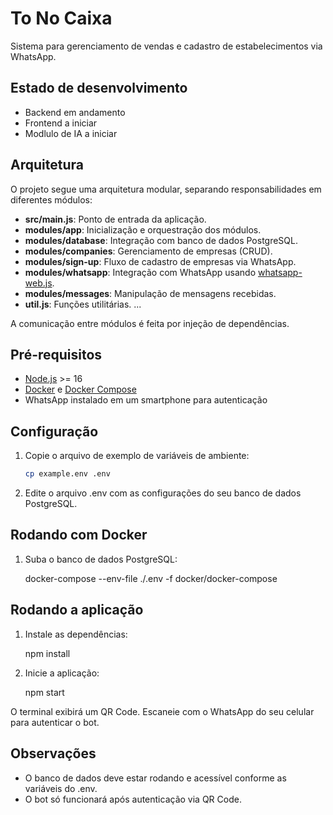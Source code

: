 # To No Caixa

Sistema para gerenciamento de vendas e cadastro de estabelecimentos via WhatsApp.

## Estado de desenvolvimento

- Backend em andamento
- Frontend a iniciar
- Modlulo de IA a iniciar

## Arquitetura

O projeto segue uma arquitetura modular, separando responsabilidades em diferentes módulos:

- **src/main.js**: Ponto de entrada da aplicação.
- **modules/app**: Inicialização e orquestração dos módulos.
- **modules/database**: Integração com banco de dados PostgreSQL.
- **modules/companies**: Gerenciamento de empresas (CRUD).
- **modules/sign-up**: Fluxo de cadastro de empresas via WhatsApp.
- **modules/whatsapp**: Integração com WhatsApp usando [whatsapp-web.js](https://github.com/pedroslopez/whatsapp-web.js).
- **modules/messages**: Manipulação de mensagens recebidas.
- **util.js**: Funções utilitárias.
...

A comunicação entre módulos é feita por injeção de dependências.

## Pré-requisitos

- [Node.js](https://nodejs.org/) >= 16
- [Docker](https://www.docker.com/) e [Docker Compose](https://docs.docker.com/compose/)
- WhatsApp instalado em um smartphone para autenticação

## Configuração

1. Copie o arquivo de exemplo de variáveis de ambiente:

   ```sh
   cp example.env .env

2. Edite o arquivo .env com as configurações do seu banco de dados PostgreSQL.

## Rodando com Docker

1. Suba o banco de dados PostgreSQL:

    docker-compose --env-file ./.env -f docker/docker-compose

## Rodando a aplicação

1. Instale as dependências:
    
    npm install

2. Inicie a aplicação:

    npm start

O terminal exibirá um QR Code. Escaneie com o WhatsApp do seu celular para autenticar o bot.

## Observações

- O banco de dados deve estar rodando e acessível conforme as variáveis do .env.
- O bot só funcionará após autenticação via QR Code.


